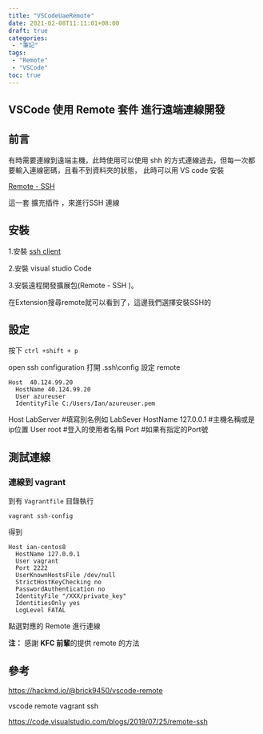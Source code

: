 ```yaml
---
title: "VSCodeUaeRemote"
date: 2021-02-08T11:11:01+08:00
draft: true
categories:
 - "筆記"
tags:
 - "Remote"
 - "VSCode"
toc: true
---
```


## VSCode 使用 Remote 套件 進行遠端連線開發
<!--more-->

## 前言

有時需要連線到遠端主機，此時使用可以使用 shh 的方式連線過去，但每一次都要輸入連線密碼，且看不到資料夾的狀態， 此時可以用 VS code 安裝

[Remote - SSH](https://code.visualstudio.com/docs/remote/remote-overview)

這一套 擴充插件 ，來進行SSH 連線

## 安裝

1.安裝 [ssh client](https://code.visualstudio.com/docs/remote/troubleshooting#_installing-a-supported-ssh-client)

2.安裝 visual studio Code

3.安裝遠程開發擴展包(Remote - SSH )。

在Extension搜尋remote就可以看到了，這邊我們選擇安裝SSH的


## 設定

按下 `ctrl +shift + p`

open ssh configuration
打開 .ssh\config
設定 remote

```shell
Host  40.124.99.20
  HostName 40.124.99.20
  User azureuser
  IdentityFile C:/Users/Ian/azureuser.pem
```

Host LabServer      #填寫別名例如 LabSever
HostName 127.0.0.1  #主機名稱或是ip位置
User root           #登入的使用者名稱
Port                #如果有指定的Port號

## 測試連線

### 連線到 vagrant  

到有 `Vagrantfile` 目錄執行
```
vagrant ssh-config
```
得到
```
Host ian-centos8
  HostName 127.0.0.1
  User vagrant
  Port 2222
  UserKnownHostsFile /dev/null
  StrictHostKeyChecking no
  PasswordAuthentication no
  IdentityFile "/XXX/private_key"
  IdentitiesOnly yes
  LogLevel FATAL

```

點選對應的 Remote 進行連線 


**注：**  感謝 **KFC 前輩**的提供 remote 的方法

## 參考

https://hackmd.io/@brick9450/vscode-remote


vscode remote vagrant ssh

https://code.visualstudio.com/blogs/2019/07/25/remote-ssh